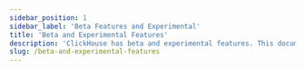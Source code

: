 ```yaml
---
sidebar_position: 1
sidebar_label: 'Beta Features and Experimental'
title: 'Beta and Experimental Features'
description: 'ClickHouse has beta and experimental features. This documentation page discusses definition.'
slug: /beta-and-experimental-features
---
```


<!-- the following file is autogenerated -->
